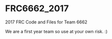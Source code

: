 # FRC6662_2017
2017 FRC Code and Files for Team 6662

We are a first year team so use at your own risk. :)
